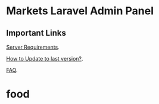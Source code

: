 # Markets Laravel Admin Panel

## Important Links
 [Server Requirements](https://support.smartersvision.com/help-center/articles/7/9/3/introduction).
  
 [How to Update to last version?](https://support.smartersvision.com/help-center/articles/7/9/11/update).
 
 [FAQ](https://support.smartersvision.com/help-center/categories/8/laravel-application-faq).
 
# food
